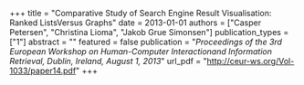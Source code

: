 +++
title = "Comparative Study of Search Engine Result Visualisation: Ranked ListsVersus Graphs"
date = 2013-01-01
authors = ["Casper Petersen", "Christina Lioma", "Jakob Grue Simonsen"]
publication_types = ["1"]
abstract = ""
featured = false
publication = "*Proceedings of the 3rd European Workshop on Human-Computer Interactionand Information Retrieval, Dublin, Ireland, August 1, 2013*"
url_pdf = "http://ceur-ws.org/Vol-1033/paper14.pdf"
+++

